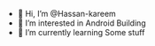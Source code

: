 - 👋 Hi, I’m @Hassan-kareem
- 👀 I’m interested in Android Building
- 🌱 I’m currently learning Some stuff

<!---
Hassan-kareem/Hassan-kareem is a ✨ special ✨ repository because its `README.md` (this file) appears on your GitHub profile.
You can click the Preview link to take a look at your changes.
--->

